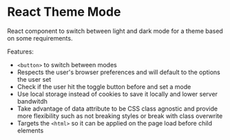 # React Theme Mode

React component to switch between light and dark mode for a theme based on some requirements.

Features:

- `<button>` to switch between modes
- Respects the user's browser preferences and will default to the options the user set
- Check if the user hit the toggle button before and set a mode
- Use local storage instead of cookies to save it locally and lower server bandwitdh
- Take advantage of data attribute to be CSS class agnostic and provide more flexibility such as not breaking styles or break with class overwrite
- Targets the `<html>` so it can be applied on the page load before child elements